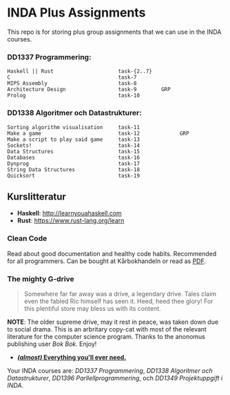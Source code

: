 # INDA Plus Assignments
This repo is for storing plus group assignments that we can use in the INDA courses.

### DD1337 Programmering:
```
Haskell || Rust                     task-{2..7}
C                                   task-7
MIPS Assembly                       task-8        
Architecture Design                 task-9        GRP
Prolog                              task-10
```

### DD1338 Algoritmer och Datastrukturer:
```
Sorting algorithm visualisation     task-11
Make a game                         task-12             GRP
Make a script to play said game     task-13
Sockets!                            task-14
Data Structures                     task-15
Databases                           task-16 
Dynprog                             task-17
String Data Structures              task-18
Quicksort                           task-19
```

## Kurslitteratur

- **Haskell**: http://learnyouahaskell.com
- **Rust**: https://www.rust-lang.org/learn

### Clean Code

Read about good documentation and healthy code habits. Recommended for all programmers. Can be bought at Kårbokhandeln or read as [PDF](https://drive.google.com/file/d/0BwaHnAYlcNWdNU16VF82eEZfRjQ/view?usp=sharing).

### The mighty G-drive

> Somewhere far far away was a drive, a legendary drive. Tales claim even the fabled Ric himself has seen it. Heed, heed thee glory! For this plentiful store may bless us with its content.

**NOTE**: The older supreme drive, may it rest in peace, was taken down due to social drama. This is an arbritary copy-cat with most of the relevant literature for the computer science program. Thanks to the anonomus publishing user _Bok Bok_. Enjoy!

- **[_(almost)_ Everything you'll ever need.](https://drive.google.com/drive/folders/1JgM_GU06Z3wL-PoV_YdE93x8WOsuUCL8?usp=sharing)**

Your INDA courses are: _DD1337 Programmering_, _DD1338 Algoritmer och Datastrukturer_, _DD1396 Parllellprogrammering_, och _DD1349 Projektuppgift i INDA_.
